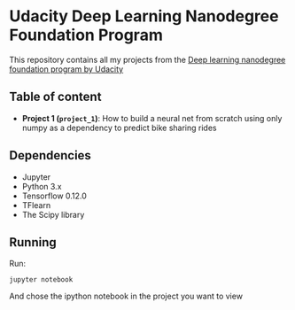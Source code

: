 # Udacity Deep Learning Nanodegree Foundation Program

This repository contains all my projects from the [Deep learning nanodegree foundation program by Udacity](https://www.udacity.com/course/deep-learning-nanodegree-foundation--nd101)

## Table of content
   - __Project 1 (`project_1`)__: How to build a neural net from scratch using only numpy as a dependency to predict bike sharing rides
   
## Dependencies

* Jupyter  
* Python 3.x
* Tensorflow 0.12.0
* TFlearn
* The Scipy library

## Running

Run:
```
jupyter notebook
```

And chose the ipython notebook in the project you want to view